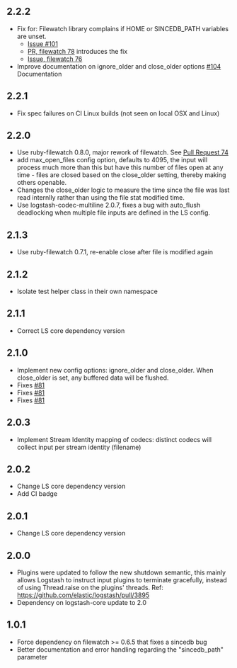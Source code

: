 ## 2.2.2
 - Fix for: Filewatch library complains if HOME or SINCEDB_PATH variables are unset.
   - [Issue #101](https://github.com/logstash-plugins/logstash-input-file/issues/101)
   - [PR, filewatch 78](https://github.com/jordansissel/ruby-filewatch/pull/78) introduces the fix
   - [Issue, filewatch 76](https://github.com/jordansissel/ruby-filewatch/issues/76)
 - Improve documentation on ignore_older and close_older options [#104](https://github.com/logstash-plugins/logstash-input-file/issues/104) Documentation

## 2.2.1
 - Fix spec failures on CI Linux builds (not seen on local OSX and Linux)

## 2.2.0
 - Use ruby-filewatch 0.8.0, major rework of filewatch. See [Pull Request 74](https://github.com/jordansissel/ruby-filewatch/pull/74)
 - add max_open_files config option, defaults to 4095, the input will process much more than this but have this number of files open at any time - files are closed based on the close_older setting, thereby making others openable.
 - Changes the close_older logic to measure the time since the file was last read internlly rather than using the file stat modified time.
 - Use logstash-codec-multiline 2.0.7, fixes a bug with auto_flush deadlocking when multiple file inputs are defined in the LS config.

## 2.1.3
 - Use ruby-filewatch 0.7.1, re-enable close after file is modified again

## 2.1.2
 - Isolate test helper class in their own namespace

## 2.1.1
 - Correct LS core dependency version

## 2.1.0
 - Implement new config options: ignore_older and close_older.  When close_older is set, any buffered data will be flushed.
 - Fixes [#81](https://github.com/logstash-plugins/logstash-input-file/issues/81)
 - Fixes [#81](https://github.com/logstash-plugins/logstash-input-file/issues/89)
 - Fixes [#81](https://github.com/logstash-plugins/logstash-input-file/issues/90)

## 2.0.3
 - Implement Stream Identity mapping of codecs: distinct codecs will collect input per stream identity (filename)

## 2.0.2
 - Change LS core dependency version
 - Add CI badge

## 2.0.1
 - Change LS core dependency version

## 2.0.0
 - Plugins were updated to follow the new shutdown semantic, this mainly allows Logstash to instruct input plugins to terminate gracefully,
   instead of using Thread.raise on the plugins' threads. Ref: https://github.com/elastic/logstash/pull/3895
 - Dependency on logstash-core update to 2.0

## 1.0.1
 - Force dependency on filewatch >= 0.6.5 that fixes a sincedb bug
 - Better documentation and error handling regarding the "sincedb_path" parameter
